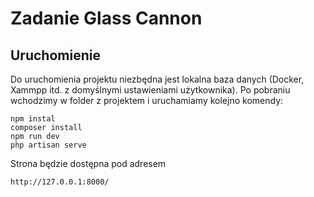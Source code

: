 # Zadanie Glass Cannon

## Uruchomienie

Do uruchomienia projektu niezbędna jest lokalna baza danych (Docker, Xammpp itd. z domyślnymi ustawieniami użytkownika). Po pobraniu wchodzimy w folder z projektem i uruchamiamy kolejno komendy:

```
npm instal
composer install
npm run dev
php artisan serve
```

Strona będzie dostępna pod adresem

```
http://127.0.0.1:8000/
```

